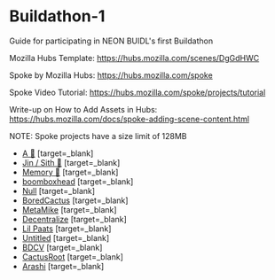 # Buildathon-1
Guide for participating in NEON BUIDL's first Buildathon

Mozilla Hubs Template: https://hubs.mozilla.com/scenes/DgGdHWC

Spoke by Mozilla Hubs: https://hubs.mozilla.com/spoke

Spoke Video Tutorial: https://hubs.mozilla.com/spoke/projects/tutorial

Write-up on How to Add Assets in Hubs: https://hubs.mozilla.com/docs/spoke-adding-scene-content.html

NOTE: Spoke projects have a size limit of 128MB

- [A 🥇](https://hubs.mozilla.com/scenes/CtXBVCh/daos-in-the-metaverse-neon-buidl-buildathon-entry) [target=_blank]
- [Jin / Sith 🥈](https://hubs.mozilla.com/scenes/s93uXwZ) [target=_blank]
- [Memory 🥉](https://hubs.mozilla.com/scenes/CFS2G2j/) [target=_blank]
- [boomboxhead](https://hubs.mozilla.com/vEWgUN2/smooth-glittering-gathering) [target=_blank]
- [Null](https://hubs.mozilla.com/scenes/zgUpDw4) [target=_blank]
- [BoredCactus](https://hubs.mozilla.com/scenes/PfiimUH) [target=_blank]
- [MetaMike](https://hub.link/UjApyfz) [target=_blank]
- [Decentralize](https://hubs.mozilla.com/guEn3YS/ummuse-for-neon-buidl) [target=_blank]
- [Lil Paats](https://hubs.mozilla.com/Rgy84ah/graceful-hilarious-zone) [target=_blank]
- [Untitled](https://hubs.mozilla.com/scenes/YyBAFH7) [target=_blank]
- [BDCV](https://hubs.mozilla.com/scenes/r7d7Jdn) [target=_blank]
- [CactusRoot](https://hubs.mozilla.com/scenes/u3R7TFq) [target=_blank]
- [Arashi](https://hubs.mozilla.com/scenes/nXTdPgB) [target=_blank]
